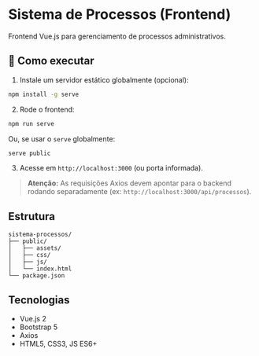 # Sistema de Processos (Frontend)

Frontend Vue.js para gerenciamento de processos administrativos.

## 🚀 Como executar

1. Instale um servidor estático globalmente (opcional):
```bash
npm install -g serve
```

2. Rode o frontend:
```bash
npm run serve
```
Ou, se usar o `serve` globalmente:
```bash
serve public
```

3. Acesse em `http://localhost:3000` (ou porta informada).

> **Atenção:** As requisições Axios devem apontar para o backend rodando separadamente (ex: `http://localhost:3000/api/processos`).

## Estrutura

```
sistema-processos/
├── public/
│   ├── assets/
│   ├── css/
│   ├── js/
│   └── index.html
└── package.json
```

## Tecnologias

- Vue.js 2
- Bootstrap 5
- Axios
- HTML5, CSS3, JS ES6+
